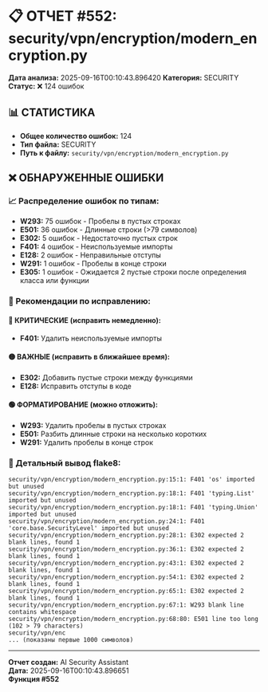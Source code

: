 # 📋 ОТЧЕТ #552: security/vpn/encryption/modern_encryption.py

**Дата анализа:** 2025-09-16T00:10:43.896420
**Категория:** SECURITY
**Статус:** ❌ 124 ошибок

## 📊 СТАТИСТИКА

- **Общее количество ошибок:** 124
- **Тип файла:** SECURITY
- **Путь к файлу:** `security/vpn/encryption/modern_encryption.py`

## ❌ ОБНАРУЖЕННЫЕ ОШИБКИ

### 📈 Распределение ошибок по типам:

- **W293:** 75 ошибок - Пробелы в пустых строках
- **E501:** 36 ошибок - Длинные строки (>79 символов)
- **E302:** 5 ошибок - Недостаточно пустых строк
- **F401:** 4 ошибок - Неиспользуемые импорты
- **E128:** 2 ошибок - Неправильные отступы
- **W291:** 1 ошибок - Пробелы в конце строки
- **E305:** 1 ошибок - Ожидается 2 пустые строки после определения класса или функции

### 🎯 Рекомендации по исправлению:

#### 🔴 КРИТИЧЕСКИЕ (исправить немедленно):
- **F401:** Удалить неиспользуемые импорты

#### 🟡 ВАЖНЫЕ (исправить в ближайшее время):
- **E302:** Добавить пустые строки между функциями
- **E128:** Исправить отступы в коде

#### 🟢 ФОРМАТИРОВАНИЕ (можно отложить):
- **W293:** Удалить пробелы в пустых строках
- **E501:** Разбить длинные строки на несколько коротких
- **W291:** Удалить пробелы в конце строк

### 📝 Детальный вывод flake8:

```
security/vpn/encryption/modern_encryption.py:15:1: F401 'os' imported but unused
security/vpn/encryption/modern_encryption.py:18:1: F401 'typing.List' imported but unused
security/vpn/encryption/modern_encryption.py:18:1: F401 'typing.Union' imported but unused
security/vpn/encryption/modern_encryption.py:24:1: F401 'core.base.SecurityLevel' imported but unused
security/vpn/encryption/modern_encryption.py:28:1: E302 expected 2 blank lines, found 1
security/vpn/encryption/modern_encryption.py:36:1: E302 expected 2 blank lines, found 1
security/vpn/encryption/modern_encryption.py:43:1: E302 expected 2 blank lines, found 1
security/vpn/encryption/modern_encryption.py:54:1: E302 expected 2 blank lines, found 1
security/vpn/encryption/modern_encryption.py:65:1: E302 expected 2 blank lines, found 1
security/vpn/encryption/modern_encryption.py:67:1: W293 blank line contains whitespace
security/vpn/encryption/modern_encryption.py:68:80: E501 line too long (102 > 79 characters)
security/vpn/enc
... (показаны первые 1000 символов)
```

---
**Отчет создан:** AI Security Assistant  
**Дата:** 2025-09-16T00:10:43.896651  
**Функция #552**
